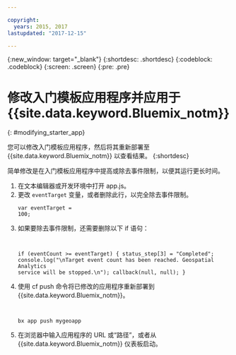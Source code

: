```yaml
---

copyright:
  years: 2015, 2017
lastupdated: "2017-12-15"

---
```


<!-- Attribute definitions -->
{:new_window: target="_blank"}
{:shortdesc: .shortdesc}
{:codeblock: .codeblock}
{:screen: .screen}
{:pre: .pre}

# 修改入门模板应用程序并应用于 {{site.data.keyword.Bluemix_notm}}
{: #modifying_starter_app}

您可以修改入门模板应用程序，然后将其重新部署至 {{site.data.keyword.Bluemix_notm}} 以查看结果。
{:shortdesc}


简单修改是在入门模板应用程序中提高或除去事件限制，以便其运行更长时间。

1. 在文本编辑器或开发环境中打开 app.js。
1. 更改 `eventTarget` 变量，或者删除此行，以完全除去事件限制。<pre><code>var eventTarget = 100;</code></pre>
1. 如果要除去事件限制，还需要删除以下 if 语句：<pre><code>  
if (eventCount >= eventTarget) {
status_step[3] = "Completed";
		    console.log("\nTarget event count has been reached.  Geospatial Analytics service will be stopped.\n");
callback(null, null);
		    }
	</code></pre>
1. 使用 cf push 命令将已修改的应用程序重新部署到 {{site.data.keyword.Bluemix_notm}}。<pre><code>  
	bx app push mygeoapp
	</code></pre>
1. 在浏览器中输入应用程序的 URL 或“路径”，或者从 {{site.data.keyword.Bluemix_notm}} 仪表板启动。
